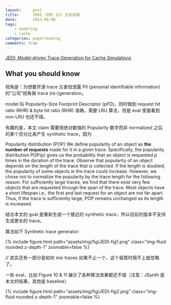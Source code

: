 ```yaml
---
layout:     post
title:      JEDI (IMC 22) 论文阅读
date:       2023-06-06
tags:
    - modeling
    - cache
categories: paperreading
comments: true
---
```


[JEDI: Model-driven Trace Generation for Cache Simulations](https://groups.cs.umass.edu/ramesh/wp-content/uploads/sites/3/2022/11/JEDI.pdf)

## What you should know

视角是：为想要开源 trace 又害怕泄露 PII (personal identifiable information) 的“公司”视角做 trace (re-)generation。

model 叫 Popularity-Size Footprint Descriptor (pFD)，同时做到 request hit ratio (RHR) & byte hit ratio (BHR) 准确，需要 LRU 算法，但是 eval 里面看到 non-LRU 也还不错。

有趣的是，本文 claim 需要用绝对数值的 Popularity 数字而非 normalized 之后的某个百分比来产生 synthetic trace，因为

Popularity distribution (POP) We define popularity of an object as **the number of requests** made for it in a given trace. Specifically, the popularity distribution POP(p) gives us the probability that an object is requested p times in the duration of the trace. Observe that popularity of an object depends on the length of the trace that is collected. If the length is doubled, the popularity of some objects in the trace could increase. However, we chose not to normalize the popularity by the trace length for the following reason. For sufficiently large traces, we find that there exist very few objects that are requested through the span of the trace. Most objects have a short lifespan i.e., the first and last request for an object are not far apart. Thus, if the trace is sufficiently large, POP remains unchanged as its length is increased.

结合本文的 goal 是重新生成一个接近的 synthetic trace，所以目前的版本不支持生成更长的 trace。

算法如下 Synthetic trace generator:

{% include figure.html path="assets/img/fig/JEDI-fig1.png" class="img-fluid rounded z-depth-1" zoomable=false %}

// 其实还有一部分是如何 mix traces 如果不止一个，这个我暂时用不上就忽略了。

一些 eval，比如 Figure 10 & 11 展示了各种算法效果都还不错（注意：JSynth 是本文的结果，其他是 baseline）

{% include figure.html path="assets/img/fig/JEDI-fig2.png" class="img-fluid rounded z-depth-1" zoomable=false %}
